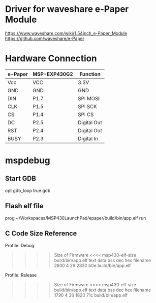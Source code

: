 
# Driver for waveshare e-Paper Module

https://www.waveshare.com/wiki/1.54inch_e-Paper_Module
https://github.com/waveshare/e-Paper

# Hardware Connection

| e-Paper	| MSP-EXP430G2	| Function |
| -------	| ------------	| -------- 	|
|Vcc		| VCC			|3.3V 	|
|GND	| GND			|GND 	|
|DIN	| P1.7			|SPI MOSI|
|CLK	| P1.5			|SPI SCK 	|
|CS		| P1.4			|SPI CS 	|
|DC		| P2.5			|Digital Out |
|RST	| P2.4			|Digital Out |
|BUSY	| P2.3			|Digital In |

# mspdebug
## Start GDB
opt gdb_loop true
gdb

## Flash elf file
prog ~/Workspaces/MSP430LaunchPad/epaper/build/bin/app.elf
run

## C Code Size Reference 
Profile: Debug

>>>> Size of Firmware <<<<
msp430-elf-size build/bin/app.elf
   text	   data	    bss	    dec	    hex	filename
   2800	      4	     26	   2830	    b0e	build/bin/app.elf
   
Profile: Release

>>>> Size of Firmware <<<<
msp430-elf-size build/bin/app.elf
   text	   data	    bss	    dec	    hex	filename
   1790	      4	     26	   1820	    71c	build/bin/app.elf
